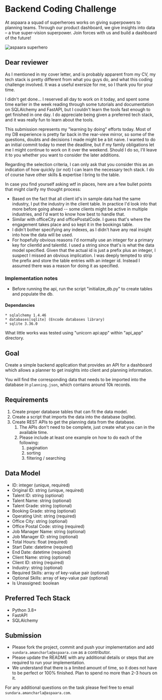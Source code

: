 # Backend Coding Challenge

At aspaara a squad of superheroes works on giving superpowers to planning teams.
Through our product dashboard, we give insights into data – a true super-vision
superpower. Join forces with us and build a dashboard of the future!

![aspaara superhero](aspaara_superhero.png)

## Dear reviewer

As I mentioned in my cover letter, and is probably apparent from my CV, my tech stack is pretty different from what you guys do, and what this coding challenge involved.  It was a useful exersize for me, so I thank you for your time.

I didn't get done... I reserved all day to work on it today, and spent some time earlier in the week reading through some tutorials and documentation on SQLAlchemy and FastAPI, but I couldn't learn the tools fast enough to get finished in one day.  I do appreciate being given a preferred tech stack, and it was really fun to learn about the tools.

This submission represents my "learning by doing" efforts today.  Most of my DB experience is pretty far back in the rear-view mirror, so some of the questions, doubts and decisions I made might be a bit naive.  I wanted to do an initial commit today to meet the deadline, but if my family obligations let me I might continue to work on it over the weekend.  Should I do so, I'll leave it to you whether you want to consider the later additions.

Regarding the selection criteria, I can only ask that you consider this as an indication of how quickly (or not) I can learn the necessary tech stack.  I do of course have other skills & expertise I bring to the table.

In case you find yourself asking wtf in places, here are a few bullet points that might clarify my thought process:

   * Based on the fact that all client id's in sample data had the same industry, I put the industry in the client table.  In practice I'd look into that more before going ahead -- some clients might be active in multiple industries, and I'd want to know how best to handle that.
   * Similar with officeCity and officePostalCode.  I guess that's where the engagement takes place and so kept it in the bookings table.
   * I didn't bother specifying any indexes, as I didn't have any real insight into how the data will be used.
   * For hopefully obvious reasons I'd normally use an integer for a primary key for clientId and talentId.  I used a string  since that's is what the data model specified.   Given that the actual id is just a prefix plus an integer, I suspect I missed an obvious implication.  I was deeply tempted to strip the prefix and store the table entries with an integer id.  Instead I assumed there was a reason for doing it as specified.

### Implementation notes
   * Before running the api, run the script "initialize_db.py" to create tables and populate the db.
#### Dependancies
	* sqlalchemy 1.4.46
	* databases[sqlite] (Encode databases library)
    * sqlite 3.36.0

   What little works was tested using "unicorn api:app" within "api_app" directory.
## Goal

Create a simple backend application that provides an API for a dashboard which
allows a planner to get insights into client and planning information.

You will find the corresponding data that needs to be imported into the database
in `planning.json`, which contains around 10k records.

## Requirements

1. Create proper database tables that can fit the data model.
2. Create a script that imports the data into the database (sqlite).
3. Create REST APIs to get the planning data from the database.
    1. The APIs don't need to be complete, just create what you can in the
       available time.
    2. Please include at least one example on how to do each of the following:
        1. pagination
        2. sorting
        3. filtering / searching

## Data Model

* ID: integer (unique, required)
* Original ID: string (unique, required)
* Talent ID: string (optional)
* Talent Name: string (optional)
* Talent Grade: string (optional)
* Booking Grade: string (optional)
* Operating Unit: string (required)
* Office City: string (optional)
* Office Postal Code: string (required)
* Job Manager Name: string (optional)
* Job Manager ID: string (optional)
* Total Hours: float (required)
* Start Date: datetime (required)
* End Date: datetime (required)
* Client Name: string (optional)
* Client ID: string (required)
* Industry: string (optional)
* Required Skills: array of key-value pair (optional)
* Optional Skills: array of key-value pair (optional)
* Is Unassigned: boolean

## Preferred Tech Stack

* Python 3.8+
* FastAPI
* SQLAlchemy

## Submission

* Please fork the project, commit and push your implementation and add
  `sundara.amancharla@aspaara.com` as a contributor.
* Please update the README with any additional details or steps that are
  required to run your implementation.
* We understand that there is a limited amount of time, so it does not have to
  be perfect or 100% finished. Plan to spend no more than 2-3 hours on it.

For any additional questions on the task please feel free to email
`sundara.amancharla@aspaara.com`.
